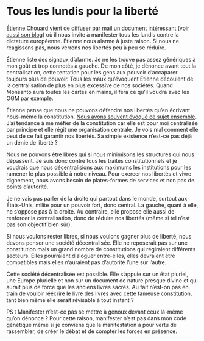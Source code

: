 # Tous les lundis pour la liberté

[Étienne Chouard vient de diffuser par mail un document intéressant](https://tcrouzet.com/images_tc/2008mocri.pdf) ([voir aussi son blog](http://etienne.chouard.free.fr/Europe/forum/index.php?2008/04/08/93-pour-des-manifestations-populaires-obstinees-mpo)) où il nous invite à manifester tous les lundis contre la dictature européenne. Étienne nous alarme à juste raison. Si nous ne réagissons pas, nous verrons nos libertés peu à peu se réduire.<span id="more-785"></span>

Étienne liste des signaux d’alarme. Je ne les trouve pas assez génériques à mon goût et trop connotés à gauche. De mon côté, je dénonce avant tout la centralisation, cette tentation pour les gens aux pouvoir d’accaparer toujours plus de pouvoir. Tous les maux qu’évoquent Étienne découlent de la centralisation de plus en plus excessive de nos sociétés. Quand Monsanto aura toutes les cartes en mains, il fera ce qu’il voudra avec les OGM par exemple.

Étienne pense que nous ne pouvons défendre nos libertés qu’en écrivant nous-même la constitution. [Nous avons souvent évoqué ce sujet ensemble](https://tcrouzet.com/2007/03/04/pour-une-assemblee-constituante/). J’ai tendance à me méfier de la constitution car elle est pour moi centralisée par principe et elle régit une organisation centrale. Je vois mal comment elle peut de ce fait garantir nos libertés. Sa simple existence n’est-ce pas déjà un dénie de liberté ?

Nous ne pouvons être libres qui si nous minimisons les structures qui nous dépassent. Je suis donc contre tous les traités constitutionnels et je voudrais que nous décentralisions aux maximums les institutions pour les ramener le plus possible à notre niveau. Pour exercer nos libertés et vivre dignement, nous avons besoin de plates-formes de services et non pas de points d’autorité.

Je ne vais pas parler de la droite qui partout dans le monde, surtout aux États-Unis, milite pour un pouvoir fort, donc central. La gauche, quant à elle, ne s’oppose pas à la droite. Au contraire, elle propose elle aussi de renforcer la centralisation, donc de réduire nos libertés (même si tel n’est pas son objectif bien sûr).

Si nous voulons rester libres, si nous voulons gagner plus de liberté, nous devons penser une société décentralisée. Elle ne reposerait pas sur une constitution mais un grand nombre de constitutions qui régiraient différents secteurs. Elles pourraient dialoguer entre-elles, elles devraient être compatibles mais elles n’auraient pas d’autorité l’une sur l’autre.

Cette société décentralisée est possible. Elle s’appuie sur un état pluriel, une Europe plurielle et non sur un document de nature presque divine et qui aurait plus de force que les anciens livres sacrés. Au fait n’est-on pas en train de vouloir réécrire le livre des livres avec cette fameuse constitution, tant bien même elle serait révisable à tout instant ?

PS : Manifester n’est-ce pas se mettre à genoux devant ceux là-même qu’on dénonce ? Pour cette raison, manifester n’est pas dans mon code génétique même si je conviens que la manifestation a pour vertu de rassembler, de créer le débat et de compter les forces en présence.